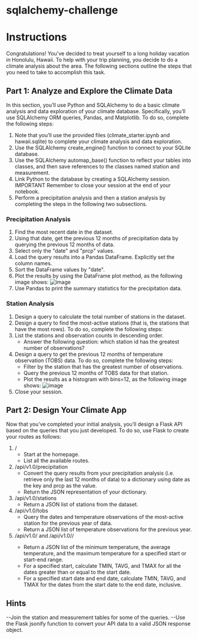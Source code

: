 # sqlalchemy-challenge

# Instructions
Congratulations! You've decided to treat yourself to a long holiday vacation in Honolulu, Hawaii. To help with your trip planning, you decide to do a climate analysis about the area. The following sections outline the steps that you need to take to accomplish this task.

## Part 1: Analyze and Explore the Climate Data
In this section, you’ll use Python and SQLAlchemy to do a basic climate analysis and data exploration of your climate database. Specifically, you’ll use SQLAlchemy ORM queries, Pandas, and Matplotlib. To do so, complete the following steps:
1. Note that you’ll use the provided files (climate_starter.ipynb and hawaii.sqlite) to complete your climate analysis and data exploration.
2. Use the SQLAlchemy create_engine() function to connect to your SQLite database.
3. Use the SQLAlchemy automap_base() function to reflect your tables into classes, and then save references to the classes named station and measurement.
4. Link Python to the database by creating a SQLAlchemy session.
   IMPORTANT
   Remember to close your session at the end of your notebook.
5. Perform a precipitation analysis and then a station analysis by completing the steps in the following two subsections.
### Precipitation Analysis
1. Find the most recent date in the dataset.
2. Using that date, get the previous 12 months of precipitation data by querying the previous 12 months of data.
3. Select only the "date" and "prcp" values.
4. Load the query results into a Pandas DataFrame. Explicitly set the column names.
5. Sort the DataFrame values by "date".
6. Plot the results by using the DataFrame plot method, as the following image shows:
   ![image](https://github.com/alexis4441/sqlalchemy-challenge/assets/156952462/ce0c5f6d-0db2-4866-9b8a-20e9954b3a1b)
7. Use Pandas to print the summary statistics for the precipitation data.
### Station Analysis
1. Design a query to calculate the total number of stations in the dataset.
2. Design a query to find the most-active stations (that is, the stations that have the most rows). To do so, complete the following steps:
3. List the stations and observation counts in descending order.
   - Answer the following question: which station id has the greatest number of observations?
4. Design a query to get the previous 12 months of temperature observation (TOBS) data. To do so, complete the following steps:
   - Filter by the station that has the greatest number of observations.
   - Query the previous 12 months of TOBS data for that station.
   - Plot the results as a histogram with bins=12, as the following image shows:
     ![image](https://github.com/alexis4441/sqlalchemy-challenge/assets/156952462/821aaff4-229d-4e80-8116-98a45a161e05)
5. Close your session.

## Part 2: Design Your Climate App
Now that you’ve completed your initial analysis, you’ll design a Flask API based on the queries that you just developed. To do so, use Flask to create your routes as follows:
1. /
   - Start at the homepage.
   - List all the available routes.
2. /api/v1.0/precipitation
   - Convert the query results from your precipitation analysis (i.e. retrieve only the last 12 months of data) to a dictionary using date as the key and prcp as the value.
   - Return the JSON representation of your dictionary.
3. /api/v1.0/stations
   - Return a JSON list of stations from the dataset.
4. /api/v1.0/tobs
   - Query the dates and temperature observations of the most-active station for the previous year of data.
   - Return a JSON list of temperature observations for the previous year.
5. /api/v1.0/<start> and /api/v1.0/<start>/<end>
   - Return a JSON list of the minimum temperature, the average temperature, and the maximum temperature for a specified start or start-end range.
   - For a specified start, calculate TMIN, TAVG, and TMAX for all the dates greater than or equal to the start date.
   - For a specified start date and end date, calculate TMIN, TAVG, and TMAX for the dates from the start date to the end date, inclusive.
## Hints
--Join the station and measurement tables for some of the queries.
--Use the Flask jsonify function to convert your API data to a valid JSON response object.
